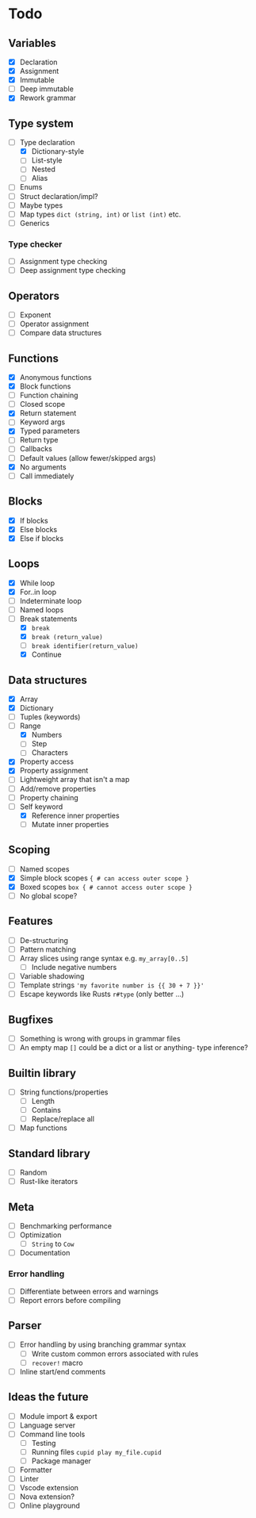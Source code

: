 # Todo

## Variables

- [x] Declaration
- [x] Assignment
- [x] Immutable
- [ ] Deep immutable
- [x] Rework grammar

## Type system

- [ ] Type declaration
  - [x] Dictionary-style
  - [ ] List-style
  - [ ] Nested
  - [ ] Alias
- [ ] Enums
- [ ] Struct declaration/impl?
- [ ] Maybe types
- [ ] Map types `dict (string, int)` or `list (int)` etc.
- [ ] Generics

### Type checker

- [ ] Assignment type checking
- [ ] Deep assignment type checking

## Operators

- [ ] Exponent
- [ ] Operator assignment
- [ ] Compare data structures

## Functions

- [x] Anonymous functions
- [x] Block functions
- [ ] Function chaining
- [ ] Closed scope
- [x] Return statement
- [ ] Keyword args
- [x] Typed parameters
- [ ] Return type
- [ ] Callbacks
- [ ] Default values (allow fewer/skipped args)
- [x] No arguments
- [ ] Call immediately

## Blocks

- [x] If blocks
- [x] Else blocks
- [x] Else if blocks

## Loops

- [x] While loop
- [x] For..in loop
- [ ] Indeterminate loop
- [ ] Named loops
- [ ] Break statements
  - [x] `break`
  - [x] `break (return_value)`
  - [ ] `break identifier(return_value)`
  - [x] Continue

## Data structures

- [x] Array
- [x] Dictionary
- [ ] Tuples (keywords)
- [ ] Range
  - [x] Numbers
  - [ ] Step
  - [ ] Characters
- [x] Property access
- [x] Property assignment
- [ ] Lightweight array that isn't a map
- [ ] Add/remove properties
- [ ] Property chaining
- [ ] Self keyword
  - [x] Reference inner properties
  - [ ] Mutate inner properties

## Scoping

- [ ] Named scopes
- [x] Simple block scopes `{ # can access outer scope }`
- [x] Boxed scopes `box { # cannot access outer scope }`
- [ ] No global scope?

## Features

- [ ] De-structuring
- [ ] Pattern matching
- [ ] Array slices using range syntax e.g. `my_array[0..5]`
  - [ ] Include negative numbers
- [ ] Variable shadowing
- [ ] Template strings `'my favorite number is {{ 30 + 7 }}'`
- [ ] Escape keywords like Rusts `r#type` (only better ...)

## Bugfixes

- [ ] Something is wrong with groups in grammar files
- [ ] An empty map `[]` could be a dict or a list or anything- type inference?

## Builtin library

- [ ] String functions/properties
  - [ ] Length
  - [ ] Contains
  - [ ] Replace/replace all
- [ ] Map functions

## Standard library

- [ ] Random
- [ ] Rust-like iterators

## Meta

- [ ] Benchmarking performance
- [ ] Optimization
  - [ ] `String` to `Cow`
- [ ] Documentation

### Error handling

- [ ] Differentiate between errors and warnings
- [ ] Report errors before compiling

## Parser

- [ ] Error handling by using branching grammar syntax
  - [ ] Write custom common errors associated with rules
  - [ ] `recover!` macro
- [ ] Inline start/end comments

## Ideas the future

- [ ] Module import & export
- [ ] Language server
- [ ] Command line tools
  - [ ] Testing
  - [ ] Running files `cupid play my_file.cupid`
  - [ ] Package manager
- [ ] Formatter
- [ ] Linter
- [ ] Vscode extension
- [ ] Nova extension?
- [ ] Online playground
